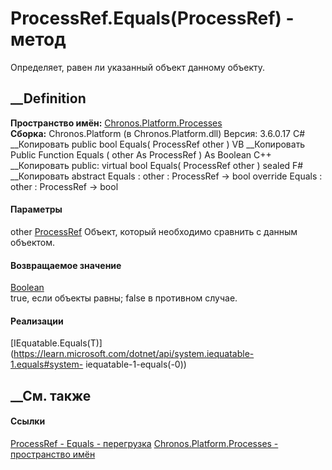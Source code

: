 # ProcessRef.Equals(ProcessRef) - метод
Определяет, равен ли указанный объект данному объекту.
## __Definition
 **Пространство имён:**
[Chronos.Platform.Processes](N_Chronos_Platform_Processes.htm)  
 **Сборка:** Chronos.Platform (в Chronos.Platform.dll) Версия: 3.6.0.17
C# __Копировать
     public bool Equals(
    	ProcessRef other
    )
VB __Копировать
     Public Function Equals ( 
    	other As ProcessRef
    ) As Boolean
C++ __Копировать
     public:
    virtual bool Equals(
    	ProcessRef other
    ) sealed
F# __Копировать
     abstract Equals : 
            other : ProcessRef -> bool 
    override Equals : 
            other : ProcessRef -> bool 
#### Параметры
other [ProcessRef](T_Chronos_Platform_Processes_ProcessRef.htm)
    Объект, который необходимо сравнить с данным объектом.
#### Возвращаемое значение
[Boolean](https://learn.microsoft.com/dotnet/api/system.boolean)  
true, если объекты равны; false в противном случае.
#### Реализации
[IEquatable<T>.Equals(T)](https://learn.microsoft.com/dotnet/api/system.iequatable-1.equals#system-
iequatable-1-equals\(-0\))  
##  __См. также
#### Ссылки
[ProcessRef - ](T_Chronos_Platform_Processes_ProcessRef.htm)
[Equals -
перегрузка](Overload_Chronos_Platform_Processes_ProcessRef_Equals.htm)
[Chronos.Platform.Processes - пространство
имён](N_Chronos_Platform_Processes.htm)
